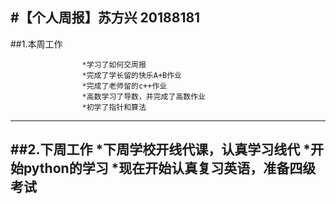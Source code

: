#【个人周报】苏方兴	20188181
------------ 
##1.本周工作

                    *学习了如何交周报
                    *完成了学长留的快乐A+B作业
                    *完成了老师留的c++作业
                    *高数学习了导数，并完成了高数作业
                    *初学了指针和算法
-----------

##2.下周工作
                    *下周学校开线代课，认真学习线代
                    *开始python的学习
                    *现在开始认真复习英语，准备四级考试
-------------

